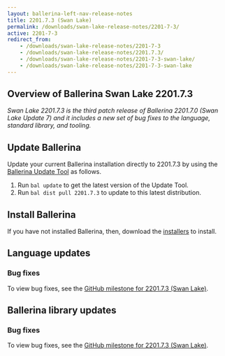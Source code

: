 ```yaml
---
layout: ballerina-left-nav-release-notes
title: 2201.7.3 (Swan Lake) 
permalink: /downloads/swan-lake-release-notes/2201-7-3/
active: 2201-7-3
redirect_from: 
    - /downloads/swan-lake-release-notes/2201-7-3
    - /downloads/swan-lake-release-notes/2201.7.3/
    - /downloads/swan-lake-release-notes/2201-7-3-swan-lake/
    - /downloads/swan-lake-release-notes/2201-7-3-swan-lake
---
```


## Overview of Ballerina Swan Lake 2201.7.3

<em>Swan Lake 2201.7.3 is the third patch release of Ballerina 2201.7.0 (Swan Lake Update 7) and it includes a new set of bug fixes to the language, standard library, and tooling.</em>

## Update Ballerina

Update your current Ballerina installation directly to 2201.7.3 by using the [Ballerina Update Tool](/learn/update-tool/) as follows.

1. Run `bal update` to get the latest version of the Update Tool.
2. Run `bal dist pull 2201.7.3` to update to this latest distribution.

## Install Ballerina

If you have not installed Ballerina, then, download the [installers](/downloads/#swanlake) to install.

## Language updates

### Bug fixes

To view bug fixes, see the [GitHub milestone for 2201.7.3 (Swan Lake)](https://github.com/ballerina-platform/ballerina-lang/issues?q=is%3Aissue+label%3AType%2FBug+is%3Aclosed+milestone%3A2201.7.3).

## Ballerina library updates

### Bug fixes

To view bug fixes, see the [GitHub milestone for 2201.7.3 (Swan Lake)](https://github.com/ballerina-platform/ballerina-standard-library/issues?q=is%3Aissue+label%3AType%2FBug+is%3Aclosed+milestone%3A2201.7.3).
